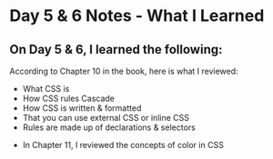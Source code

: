 # Day 5 & 6  Notes - What I Learned

## On Day 5 & 6, I learned the following:
According to Chapter 10 in the book, here is what I reviewed: 
* What CSS is
* How CSS rules Cascade
* How CSS is written & formatted
* That you can use external CSS or inline CSS
* Rules are made up of declarations & selectors


- In Chapter 11, I reviewed the concepts of color in CSS
